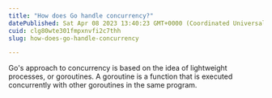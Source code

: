 ```yaml
---
title: "How does Go handle concurrency?"
datePublished: Sat Apr 08 2023 13:40:23 GMT+0000 (Coordinated Universal Time)
cuid: clg80wte301fmpxnvfi2c7thh
slug: how-does-go-handle-concurrency

---
```


Go's approach to concurrency is based on the idea of lightweight processes, or goroutines. A goroutine is a function that is executed concurrently with other goroutines in the same program.
